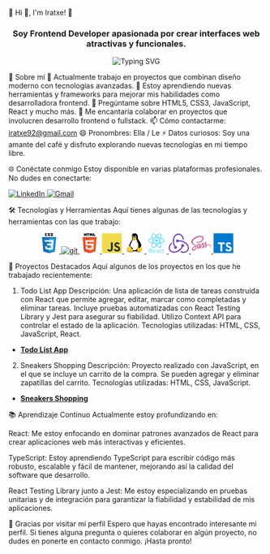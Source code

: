 🌟 Hi 👋, I'm Iratxe! 🌟
<h3 align="center">Soy Frontend Developer apasionada por crear interfaces web atractivas y funcionales.</h3>

<p align="center">
<img src="https://readme-typing-svg.herokuapp.com?font=Comfortaa&size=20&pause=1000&color=E94894&center=true&vCenter=true&width=500&height=50&lines=Transformando+ideas+en+código;Construyendo+experiencias+digitales;Siempre+aprendiendo+y+creciendo" alt="Typing SVG" />
</p>

🚀 Sobre mí
🔭 Actualmente trabajo en proyectos que combinan diseño moderno con tecnologías avanzadas.
🌱 Estoy aprendiendo nuevas herramientas y frameworks para mejorar mis habilidades como desarrolladora frontend.
💬 Pregúntame sobre HTML5, CSS3, JavaScript, React y mucho más.
👯 Me encantaría colaborar en proyectos que involucren desarrollo frontend o fullstack.
📫 Cómo contactarme: iratxe92@gmail.com
😄 Pronombres: Ella / Le
⚡ Datos curiosos: Soy una amante del café y disfruto explorando nuevas tecnologías en mi tiempo libre.

🌐 Conéctate conmigo
Estoy disponible en varias plataformas profesionales. No dudes en conectarte:

<p align="left">
<a href="https://linkedin.com/in/iratxe-barrio" target="_blank">
<img src="https://img.shields.io/badge/LinkedIn-0077B5?style=for-the-badge&logo=linkedin&logoColor=white" alt="LinkedIn" />
</a>
<a href="mailto:iratxe92@gmail.com" target="_blank">
<img src="https://img.shields.io/badge/Gmail-D14836?style=for-the-badge&logo=gmail&logoColor=white" alt="Gmail" />
</a>
</p>

🛠️ Tecnologías y Herramientas
Aquí tienes algunas de las tecnologías y herramientas con las que trabajo:

<p align="center">
<a href="https://www.w3schools.com/css/" target="_blank" rel="noreferrer">
<img src="https://raw.githubusercontent.com/devicons/devicon/master/icons/css3/css3-original-wordmark.svg" alt="css3" width="40" height="40"/>
</a>
<a href="https://git-scm.com/" target="_blank" rel="noreferrer">
<img src="https://www.vectorlogo.zone/logos/git-scm/git-scm-icon.svg" alt="git" width="40" height="40"/>
</a>
<a href="https://www.w3.org/html/" target="_blank" rel="noreferrer">
<img src="https://raw.githubusercontent.com/devicons/devicon/master/icons/html5/html5-original-wordmark.svg" alt="html5" width="40" height="40"/>
</a>
<a href="https://developer.mozilla.org/en-US/docs/Web/JavaScript" target="_blank" rel="noreferrer">
<img src="https://raw.githubusercontent.com/devicons/devicon/master/icons/javascript/javascript-original.svg" alt="javascript" width="40" height="40"/>
</a>
<a href="https://www.linux.org/" target="_blank" rel="noreferrer">
<img src="https://raw.githubusercontent.com/devicons/devicon/master/icons/linux/linux-original.svg" alt="linux" width="40" height="40"/>
</a>
<a href="https://reactjs.org/" target="_blank" rel="noreferrer">
<img src="https://raw.githubusercontent.com/devicons/devicon/master/icons/react/react-original-wordmark.svg" alt="react" width="40" height="40"/>
</a>
<a href="https://redux.js.org" target="_blank" rel="noreferrer">
<img src="https://raw.githubusercontent.com/devicons/devicon/master/icons/redux/redux-original.svg" alt="redux" width="40" height="40"/>
</a>
<a href="https://sass-lang.com" target="_blank" rel="noreferrer">
<img src="https://raw.githubusercontent.com/devicons/devicon/master/icons/sass/sass-original.svg" alt="sass" width="40" height="40"/>
</a>
<a href="https://www.typescriptlang.org/" target="_blank" rel="noreferrer">
<img src="https://raw.githubusercontent.com/devicons/devicon/master/icons/typescript/typescript-original.svg" alt="typescript" width="40" height="40"/>
</a>
</p>


🎯 Proyectos Destacados
Aquí algunos de los proyectos en los que he trabajado recientemente:

1. Todo List App
Descripción: Una aplicación de lista de tareas construida con React que permite agregar, editar, marcar como completadas y eliminar tareas. Incluye pruebas automatizadas con React Testing Library y Jest para asegurar su fiabilidad. Utilizo Context API para controlar el estado de la aplicación.
Tecnologías utilizadas: HTML, CSS, JavaScript, React.
- **[Todo List App](https://github.com/iratxebl92/todo-list-app)**
  
2. Sneakers Shopping
Descripción: Proyecto realizado con JavaScript, en el que se incluye un carrito de la compra. Se pueden agregar y eliminar zapatillas del carrito.
Tecnologías utilizadas: HTML, CSS, JavaScript.
- **[Sneakers Shopping](https://github.com/iratxebl92/carroDeportivas)**

📚 Aprendizaje Continuo
Actualmente estoy profundizando en:

  React: Me estoy enfocando en dominar patrones avanzados de React para crear aplicaciones web más interactivas y eficientes.

  TypeScript: Estoy aprendiendo TypeScript para escribir código más robusto, escalable y fácil de mantener, mejorando así la calidad del software que desarrollo.

  React Testing Library junto a Jest: Me estoy especializando en pruebas unitarias y de integración para garantizar la fiabilidad y estabilidad de mis aplicaciones.

🙏 Gracias por visitar mi perfil
Espero que hayas encontrado interesante mi perfil. Si tienes alguna pregunta o quieres colaborar en algún proyecto, no dudes en ponerte en contacto conmigo. ¡Hasta pronto!
